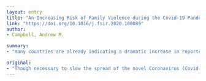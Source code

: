 ```yaml
---
layout: entry
title: "An Increasing Risk of Family Violence during the Covid-19 Pandemic: Strengthening Community Collaborations to Save Lives"
link: "https://doi.org/10.1016/j.fsir.2020.100089"
author:
- Campbell, Andrew M.

summary:
- "many countries are already indicating a dramatic increase in reported cases of domestic violence. The impact of natural disasters on family violence reports may provide important insight for victim-serving professionals. Improving collaboration between human welfare and animal welfare agencies, expanding community partnerships, and informing the public of the great importance of reporting any concerns of abuse are all critical at this time. Many countries already indicate a significant increase in reports of domestic abuse. There is no clear precedent for the current crisis in academic literature."

original:
- "Though necessary to slow the spread of the novel Coronavirus (Covid-19), actions such as social-distancing, sheltering in-place, restricted travel, and closures of key community foundations are likely to dramatically increase the risk for family violence around the globe. In fact many countries are already indicating a dramatic increase in reported cases of domestic violence. While no clear precedent for the current crisis exists in academic literature, exploring the impact of natural disasters on family violence reports may provide important insight for family violence victim-serving professionals. Improving collaborations between human welfare and animal welfare agencies, expanding community partnerships, and informing the public of the great importance of reporting any concerns of abuse are all critical at this time."
---
```


